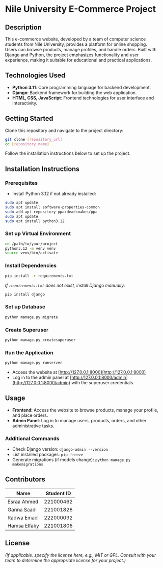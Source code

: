 # Nile University E-Commerce Project

## Description

This e-commerce website, developed by a team of computer science students from Nile University, provides a platform for online shopping. Users can browse products, manage profiles, and handle orders. Built with Django and Python, the project emphasizes functionality and user experience, making it suitable for educational and practical applications.

## Technologies Used

- **Python 3.11**: Core programming language for backend development.
- **Django**: Backend framework for building the web application.
- **HTML, CSS, JavaScript**: Frontend technologies for user interface and interactivity.

## Getting Started

Clone this repository and navigate to the project directory:

```bash
git clone [repository_url]
cd [repository_name]
```

Follow the installation instructions below to set up the project.

## Installation Instructions

### Prerequisites

- Install Python 3.12 if not already installed:

```bash
sudo apt update
sudo apt install software-properties-common
sudo add-apt-repository ppa:deadsnakes/ppa
sudo apt update
sudo apt install python3.12
```

### Set up Virtual Environment

```bash
cd /path/to/your/project
python3.12 -m venv venv
source venv/bin/activate
```

### Install Dependencies

```bash
pip install -r requirements.txt
```
*If `requirements.txt` does not exist, install Django manually:*

```bash
pip install django
```

### Set up Database

```bash
python manage.py migrate
```

### Create Superuser

```bash
python manage.py createsuperuser
```

### Run the Application

```bash
python manage.py runserver
```

- Access the website at [http://127.0.0.1:8000](http://127.0.0.1:8000)
- Log in to the admin panel at [http://127.0.0.1:8000/admin](http://127.0.0.1:8000/admin) with the superuser credentials.

## Usage

- **Frontend**: Access the website to browse products, manage your profile, and place orders.
- **Admin Panel**: Log in to manage users, products, orders, and other administrative tasks.

### Additional Commands

- Check Django version: `django-admin --version`
- List installed packages: `pip freeze`
- Generate migrations (if models change): `python manage.py makemigrations`

## Contributors

| Name         | Student ID  |
|--------------|-------------|
| Esraa Ahmed  | 221000462   |
| Ganna Saad   | 221001828   |
| Radwa Emad   | 222000092   |
| Hamsa Elfaky | 221001806   |

## License

*(If applicable, specify the license here, e.g., MIT or GPL. Consult with your team to determine the appropriate license for your project.)*
